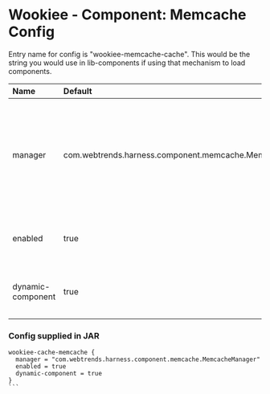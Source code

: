 # Wookiee - Component: Memcache Config

Entry name for config is "wookiee-memcache-cache". This would be the string you would use in lib-components if using that mechanism to load components.

| Name | Default | Description |
|:-----|:--------|:------------|
| manager | com.webtrends.harness.component.memcache.MemcacheManager | This should never be overridden or changed, and changing this would most likely cause it to not start up. |
| enabled | true | whether this component is enabled or not. |
| dynamic-component | true | enables loading up the component dynamically |

### Config supplied in JAR

````
wookiee-cache-memcache {
  manager = "com.webtrends.harness.component.memcache.MemcacheManager"
  enabled = true
  dynamic-component = true
}
```